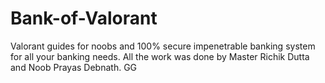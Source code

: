 # Bank-of-Valorant
Valorant guides for noobs and 100% secure impenetrable banking system for all your banking needs.
All the work was done by Master Richik Dutta and Noob Prayas Debnath.
GG
